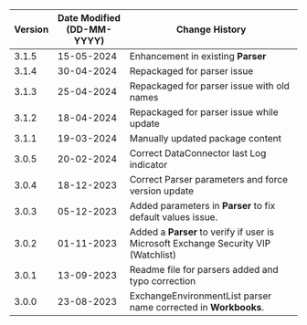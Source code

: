 | **Version** | **Date Modified (DD-MM-YYYY)** | **Change History**                          |
|-------------|--------------------------------|---------------------------------------------|
| 3.1.5       | 15-05-2024                     | Enhancement in existing **Parser**       |
| 3.1.4       | 30-04-2024                     | Repackaged for parser issue       |
| 3.1.3       | 25-04-2024                     | Repackaged for parser issue with old names       |
| 3.1.2       | 18-04-2024                     | Repackaged for parser issue while update       |
| 3.1.1       | 19-03-2024                     | Manually updated package content       |
| 3.0.5       | 20-02-2024                     | Correct DataConnector last Log indicator       |
| 3.0.4       | 18-12-2023                     | Correct Parser parameters and force version update       |
| 3.0.3       | 05-12-2023                     | Added parameters in **Parser** to fix default values issue.        |
| 3.0.2       | 01-11-2023                     | Added a **Parser** to verify if user is Microsoft Exchange Security VIP (Watchlist)          |
| 3.0.1       | 13-09-2023                     | Readme file for parsers added and typo correction                      |
| 3.0.0       | 23-08-2023                     | ExchangeEnvironmentList parser name  corrected in **Workbooks**.  |
